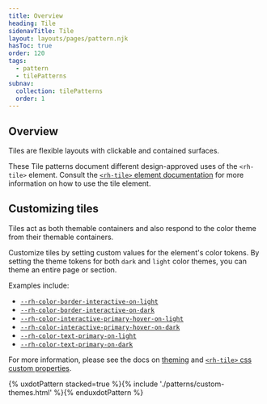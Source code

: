 ```yaml
---
title: Overview
heading: Tile
sidenavTitle: Tile
layout: layouts/pages/pattern.njk
hasToc: true
order: 120
tags:
  - pattern
  - tilePatterns
subnav:
  collection: tilePatterns
  order: 1
---
```


<link rel="stylesheet" data-helmet href="/assets/packages/@rhds/elements/elements/rh-table/rh-table-lightdom.css">
<link rel="stylesheet" data-helmet href="/styles/samp.css">
<script type="module" data-helmet>
  import '@rhds/elements/rh-tile/rh-tile.js';
  import '@rhds/elements/rh-cta/rh-cta.js';
  import '@rhds/elements/rh-surface/rh-surface.js';
  import '@rhds/elements/rh-code-block/rh-code-block.js';
</script>

<style data-helmet>
  .grid + rh-cta {
    margin-block-start: var(--rh-space-lg);
  }

  rh-tile {
    width: 320px;
  }

  rh-tile.accented-tile {
    position: relative;
    overflow: hidden;
    border-radius: var(--rh-border-radius-default);
  }

  rh-tile.accented-tile::before {
    content: '';
    position: absolute;
    z-index: 2;
    display: block;
    inset-block-start: 0;
    inset-inline: 0;
    border-block-start-color: var(--rh-color-brand-red);
    border-block-start-width: var--rh-border-width-lg;
    border-block-start-style: solid;
    pointer-events: none;
  }
</style>

## Overview

Tiles are flexible layouts with clickable and contained surfaces.

<rh-alert state="info">These Tile patterns document different design-approved 
  uses of the `<rh-tile>` element. Consult the [`<rh-tile>` element documentation][element]
  for more information on how to use the tile element.</rh-alert>

## Customizing tiles

Tiles act as both themable containers and also respond to the color theme from
their themable containers. 

Customize tiles by setting custom values for the element's color tokens. By 
setting the theme tokens for both `dark` and `light` color themes, you can theme 
an entire page or section.

Examples include:

 - [`--rh-color-border-interactive-on-light`](/tokens/color/#rh-color-border-interactive-on-light)
 - [`--rh-color-border-interactive-on-dark`](/tokens/color/#rh-color-border-interactive-on-dark)
 - [`--rh-color-interactive-primary-hover-on-light`](/tokens/color/#rh-color-interactive-primary-hover-on-light)
 - [`--rh-color-interactive-primary-hover-on-dark`](/tokens/color/#rh-color-interactive-primary-hover-on-dark)
 - [`--rh-color-text-primary-on-light`](/tokens/color/#rh-color-text-primary-on-light)
 - [`--rh-color-text-primary-on-dark`](/tokens/color/#rh-color-text-primary-on-dark)

For more information, please see the docs on [theming][theming] and
[`<rh-tile>` css custom properties][css-props].

{% uxdotPattern stacked=true %}{% include './patterns/custom-themes.html' %}{% enduxdotPattern %}

[element]: /elements/tile/
[css-props]: /elements/tile/code/#css-custom-properties
[theming]: /theming/
